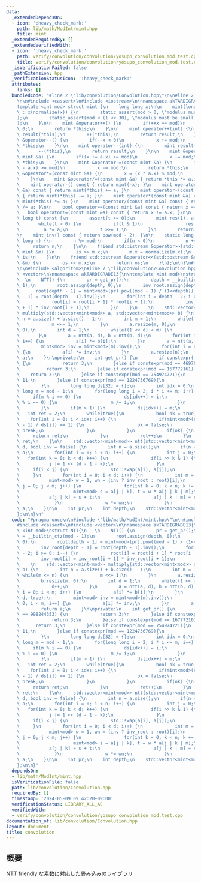 ```yaml
---
data:
  _extendedDependsOn:
  - icon: ':heavy_check_mark:'
    path: lib/math/ModInt/mint.hpp
    title: mint
  _extendedRequiredBy: []
  _extendedVerifiedWith:
  - icon: ':heavy_check_mark:'
    path: verify/convolution/convolution/yosupo_convolution_mod.test.cpp
    title: verify/convolution/convolution/yosupo_convolution_mod.test.cpp
  _isVerificationFailed: false
  _pathExtension: hpp
  _verificationStatusIcon: ':heavy_check_mark:'
  attributes:
    links: []
  bundledCode: "#line 2 \"lib/convolution/Convolution.hpp\"\n\n#line 2 \"lib/math/ModInt/mint.hpp\"\
    \n\n#include <cassert>\n#include <iostream>\n\nnamespace akTARDIGRADE13 {\n\n\
    template <int mod> struct mint {\n    long long x;\n\n    mint(long long x = 0)\
    \ : x(normalize(x)) {\n        static_assert(mod > 0, \"modulus must be positive\"\
    );\n        static_assert(mod < (1 << 30), \"modulus must be small than 2*30\"\
    );\n    }\n\n    mint &operator++() {\n        if(++x == mod)\n            x =\
    \ 0;\n        return *this;\n    }\n\n    mint operator++(int) {\n        mint\
    \ result(*this);\n        ++(*this);\n        return result;\n    }\n\n    mint\
    \ &operator--() {\n        if(--x < 0)\n            x += mod;\n        return\
    \ *this;\n    }\n\n    mint operator--(int) {\n        mint result(*this);\n \
    \       --(*this);\n        return result;\n    }\n\n    mint &operator+=(const\
    \ mint &a) {\n        if((x += a.x) >= mod)\n            x -= mod;\n        return\
    \ *this;\n    }\n\n    mint &operator-=(const mint &a) {\n        if((x += mod\
    \ - a.x) >= mod)\n            x -= mod;\n        return *this;\n    }\n\n    mint\
    \ &operator*=(const mint &a) {\n        x = (x * a.x) % mod;\n        return *this;\n\
    \    }\n\n    mint &operator/=(const mint &a) { return *this *= a.inv(); }\n\n\
    \    mint operator-() const { return mint(-x); }\n    mint operator+(const mint\
    \ &a) const { return mint(*this) += a; }\n    mint operator-(const mint &a) const\
    \ { return mint(*this) -= a; }\n    mint operator*(const mint &a) const { return\
    \ mint(*this) *= a; }\n    mint operator/(const mint &a) const { return mint(*this)\
    \ /= a; }\n\n    bool operator==(const mint &a) const { return x == a.x; }\n \
    \   bool operator!=(const mint &a) const { return x != a.x; }\n\n    mint pow(long\
    \ long t) const {\n        assert(t >= 0);\n        mint res(1), a(*this);\n \
    \       while(t > 0) {\n            if(t & 1)\n                res *= a;\n   \
    \         a *= a;\n            t >>= 1;\n        }\n        return res;\n    }\n\
    \n    mint inv() const { return pow(mod - 2); }\n\n    static long long normalize(long\
    \ long n) {\n        n %= mod;\n        if(n < 0)\n            n += mod;\n   \
    \     return n;\n    }\n\n    friend std::istream &operator>>(std::istream &is,\
    \ mint &m) {\n        is >> m.x;\n        m.x = normalize(m.x);\n        return\
    \ is;\n    }\n\n    friend std::ostream &operator<<(std::ostream &os, const mint\
    \ &m) {\n        os << m.x;\n        return os;\n    }\n};\n\n}\n#line 4 \"lib/convolution/Convolution.hpp\"\
    \n\n#include <algorithm>\n#line 7 \"lib/convolution/Convolution.hpp\"\n#include\
    \ <vector>\n\nnamespace akTARDIGRADE13{\n\ntemplate <int mod>\nstruct NTT{\n \
    \  \n    NTT() {\n        pr = get_pr();\n        depth = __builtin_ctz(mod -\
    \ 1);\n        root.assign(depth, 0);\n        inv_root.assign(depth, 0);\n  \
    \      root[depth - 1] = mint<mod>(pr).pow((mod - 1) / (1<<depth));\n        inv_root[depth\
    \ - 1] = root[depth - 1].inv();\n        for(int i = depth - 2; i >= 0; i--) {\n\
    \            root[i] = root[i + 1] * root[i + 1];\n            inv_root[i] = inv_root[i\
    \ + 1] * inv_root[i + 1];\n        }\n    }\n    \n    std::vector<mint<mod>>\
    \ multiply(std::vector<mint<mod>> a, std::vector<mint<mod>> b) {\n        int\
    \ n = a.size() + b.size() - 1;\n        int m = 1;\n        while(m <= n) {\n\
    \            m <<= 1;\n        }\n        a.resize(m, 0);\n        b.resize(m,\
    \ 0);\n        int d = 1;\n        while((1 << d) < m) {\n            d++;\n \
    \       }\n        a = ntt(a, d), b = ntt(b, d);\n        for(int i = 0; i < m;\
    \ i++) {\n            a[i] *= b[i];\n        }\n        a = ntt(a, d, true);\n\
    \        mint<mod> inv = mint<mod>(m).inv();\n        for(int i = 0; i < m; i++)\
    \ {\n            a[i] *= inv;\n        }\n        a.resize(n);\n        return\
    \ a;\n    }\n\nprivate:\n    int get_pr() {\n        if constexpr(mod == 998244353)\
    \ {\n            return 3;\n        }else if constexpr(mod == 469762049){\n  \
    \          return 3;\n        }else if constexpr(mod == 167772161){\n        \
    \    return 3;\n        }else if constexpr(mod == 754974721){\n            return\
    \ 11;\n        }else if constexpr(mod == 1224736769){\n            return 3;\n\
    \        }\n        long long ds[32] = {};\n        int idx = 0;\n        long\
    \ long m = mod - 1;\n        for(long long i = 2; i * i <= m; i++) {\n       \
    \     if(m % i == 0) {\n                ds[idx++] = i;\n                while(m\
    \ % i == 0) {\n                    m /= i;\n                }\n            }\n\
    \        }\n        if(m > 1) {\n            ds[idx++] = m;\n        }\n     \
    \   int ret = 2;\n        while(true){\n            bool ok = true;\n        \
    \    for(int i = 0; i < idx; i++) {\n                if(mint<mod>(ret).pow((mod\
    \ - 1) / ds[i]) == 1) {\n                    ok = false;\n                   \
    \ break;\n                }\n            }\n            if(ok) {\n           \
    \     return ret;\n            }\n            ret++;\n        }\n        return\
    \ ret;\n    }\n\n    std::vector<mint<mod>> ntt(std::vector<mint<mod>> a, int\
    \ d, bool inv = false) {\n        int n = a.size();\n        if(n == 1) return\
    \ a;\n        for(int i = 0; i < n; i++) {\n            int j = 0;\n         \
    \   for(int k = 0; k < d; k++) {\n                if(i >> k & 1) {\n         \
    \           j |= 1 << (d - 1 - k);\n                }\n            }\n       \
    \     if(i < j) {\n                std::swap(a[i], a[j]);\n            }\n   \
    \     }\n        for(int i = 0; i < d; i++) {\n            int m = 1 << i;\n \
    \           mint<mod> w = 1, wn = (inv ? inv_root : root)[i];\n            for(int\
    \ j = 0; j < m; j++) {\n                for(int k = 0; k < n; k += m << 1) {\n\
    \                    mint<mod> s = a[j | k], t = w * a[j | k | m];\n         \
    \           a[j | k] = s + t;\n                    a[j | k | m] = s - t;\n   \
    \             }\n                w *= wn;\n            }\n        }\n        return\
    \ a;\n    }\n\n    int pr;\n    int depth;\n    std::vector<mint<mod>> root, inv_root;\n\
    };\n\n}\n"
  code: "#pragma once\n\n#include \"lib/math/ModInt/mint.hpp\"\n\n#include <algorithm>\n\
    #include <cassert>\n#include <vector>\n\nnamespace akTARDIGRADE13{\n\ntemplate\
    \ <int mod>\nstruct NTT{\n   \n    NTT() {\n        pr = get_pr();\n        depth\
    \ = __builtin_ctz(mod - 1);\n        root.assign(depth, 0);\n        inv_root.assign(depth,\
    \ 0);\n        root[depth - 1] = mint<mod>(pr).pow((mod - 1) / (1<<depth));\n\
    \        inv_root[depth - 1] = root[depth - 1].inv();\n        for(int i = depth\
    \ - 2; i >= 0; i--) {\n            root[i] = root[i + 1] * root[i + 1];\n    \
    \        inv_root[i] = inv_root[i + 1] * inv_root[i + 1];\n        }\n    }\n\
    \    \n    std::vector<mint<mod>> multiply(std::vector<mint<mod>> a, std::vector<mint<mod>>\
    \ b) {\n        int n = a.size() + b.size() - 1;\n        int m = 1;\n       \
    \ while(m <= n) {\n            m <<= 1;\n        }\n        a.resize(m, 0);\n\
    \        b.resize(m, 0);\n        int d = 1;\n        while((1 << d) < m) {\n\
    \            d++;\n        }\n        a = ntt(a, d), b = ntt(b, d);\n        for(int\
    \ i = 0; i < m; i++) {\n            a[i] *= b[i];\n        }\n        a = ntt(a,\
    \ d, true);\n        mint<mod> inv = mint<mod>(m).inv();\n        for(int i =\
    \ 0; i < m; i++) {\n            a[i] *= inv;\n        }\n        a.resize(n);\n\
    \        return a;\n    }\n\nprivate:\n    int get_pr() {\n        if constexpr(mod\
    \ == 998244353) {\n            return 3;\n        }else if constexpr(mod == 469762049){\n\
    \            return 3;\n        }else if constexpr(mod == 167772161){\n      \
    \      return 3;\n        }else if constexpr(mod == 754974721){\n            return\
    \ 11;\n        }else if constexpr(mod == 1224736769){\n            return 3;\n\
    \        }\n        long long ds[32] = {};\n        int idx = 0;\n        long\
    \ long m = mod - 1;\n        for(long long i = 2; i * i <= m; i++) {\n       \
    \     if(m % i == 0) {\n                ds[idx++] = i;\n                while(m\
    \ % i == 0) {\n                    m /= i;\n                }\n            }\n\
    \        }\n        if(m > 1) {\n            ds[idx++] = m;\n        }\n     \
    \   int ret = 2;\n        while(true){\n            bool ok = true;\n        \
    \    for(int i = 0; i < idx; i++) {\n                if(mint<mod>(ret).pow((mod\
    \ - 1) / ds[i]) == 1) {\n                    ok = false;\n                   \
    \ break;\n                }\n            }\n            if(ok) {\n           \
    \     return ret;\n            }\n            ret++;\n        }\n        return\
    \ ret;\n    }\n\n    std::vector<mint<mod>> ntt(std::vector<mint<mod>> a, int\
    \ d, bool inv = false) {\n        int n = a.size();\n        if(n == 1) return\
    \ a;\n        for(int i = 0; i < n; i++) {\n            int j = 0;\n         \
    \   for(int k = 0; k < d; k++) {\n                if(i >> k & 1) {\n         \
    \           j |= 1 << (d - 1 - k);\n                }\n            }\n       \
    \     if(i < j) {\n                std::swap(a[i], a[j]);\n            }\n   \
    \     }\n        for(int i = 0; i < d; i++) {\n            int m = 1 << i;\n \
    \           mint<mod> w = 1, wn = (inv ? inv_root : root)[i];\n            for(int\
    \ j = 0; j < m; j++) {\n                for(int k = 0; k < n; k += m << 1) {\n\
    \                    mint<mod> s = a[j | k], t = w * a[j | k | m];\n         \
    \           a[j | k] = s + t;\n                    a[j | k | m] = s - t;\n   \
    \             }\n                w *= wn;\n            }\n        }\n        return\
    \ a;\n    }\n\n    int pr;\n    int depth;\n    std::vector<mint<mod>> root, inv_root;\n\
    };\n\n}"
  dependsOn:
  - lib/math/ModInt/mint.hpp
  isVerificationFile: false
  path: lib/convolution/Convolution.hpp
  requiredBy: []
  timestamp: '2024-05-09 09:42:20+09:00'
  verificationStatus: LIBRARY_ALL_AC
  verifiedWith:
  - verify/convolution/convolution/yosupo_convolution_mod.test.cpp
documentation_of: lib/convolution/Convolution.hpp
layout: document
title: convolution
---
```


## 概要

NTT friendly な素数に対応した畳み込みのライブラリ
